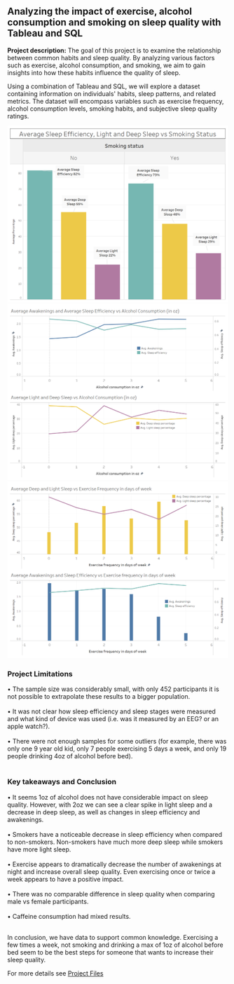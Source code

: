 ## Analyzing the impact of exercise, alcohol consumption and smoking on sleep quality with Tableau and SQL

**Project description:** The goal of this project is to examine the relationship between common habits and sleep quality. By analyzing various factors such as exercise, alcohol consumption, and smoking, we aim to gain insights into how these habits influence the quality of sleep.

Using a combination of Tableau and SQL, we will explore a dataset containing information on individuals' habits, sleep patterns, and related metrics. The dataset will encompass variables such as exercise frequency, alcohol consumption levels, smoking habits, and subjective sleep quality ratings.

<img src="images/Smoking Dashboard1.png"/>
<img src="images/Alcohol Dashboard.png"/>
<img src="images/Exercise Dashboard.png"/>

### Project Limitations
• The sample size was considerably small, with only 452 participants it is not possible to extrapolate these results to a bigger population.  <br><br>
• It was not clear how sleep efficiency and sleep stages were measured and what kind of device was used (i.e. was it measured by an EEG? or an apple watch?).<br><br>
• There were not enough samples for some outliers (for example, there was only one 9 year old kid, only 7 people exercising 5 days a week, and only 19 people drinking 4oz of alcohol before bed). <br><br>

### Key takeaways and Conclusion

• It seems 1oz of alcohol does not have considerable impact on sleep quality. However, with 2oz we can see a clear spike in light sleep and a decrease in deep sleep, as well as changes in sleep efficiency and awakenings.  <br><br>
• Smokers have a noticeable decrease in sleep efficiency when compared to non-smokers. Non-smokers have much more deep sleep while smokers have more light sleep.  <br><br>
• Exercise appears to dramatically decrease the number of awakenings at night and increase overall sleep quality. Even exercising once or twice a week appears to have a positive impact.  <br><br>
• There was no comparable difference in sleep quality when comparing male vs female participants.  <br><br>
• Caffeine consumption had mixed results. <br><br>

In conclusion, we have data to support common knowledge. Exercising a few times a week, not smoking and drinking a max of 1oz of alcohol before bed seem to be the best steps for someone that wants to increase their sleep quality.

For more details see <a href="https://github.com/RodolfoAMaranhao/Sleep_Study_with_Tableau_SQL">Project Files</a> 

